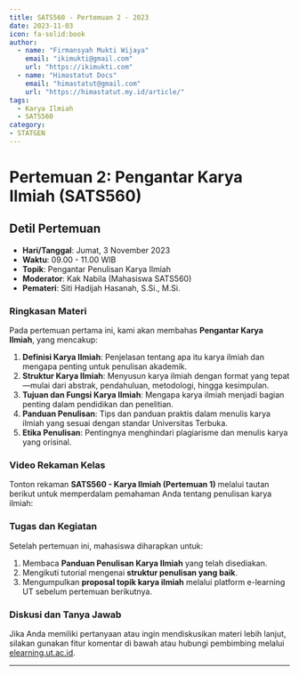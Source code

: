 ```yaml
--- 
title: SATS560 - Pertemuan 2 - 2023
date: 2023-11-03
icon: fa-solid:book
author:
  - name: "Firmansyah Mukti Wijaya"
    email: "ikimukti@gmail.com"
    url: "https://ikimukti.com"
  - name: "Himastatut Docs"
    email: "himastatut@gmail.com"
    url: "https://himastatut.my.id/article/"
tags:
  - Karya Ilmiah
  - SATS560
category:
- STATGEN
--- 
```


# Pertemuan 2: Pengantar Karya Ilmiah (SATS560)

## Detil Pertemuan

- **Hari/Tanggal**: Jumat, 3 November 2023  
- **Waktu**: 09.00 - 11.00 WIB  
- **Topik**: Pengantar Penulisan Karya Ilmiah  
- **Moderator**: Kak Nabila (Mahasiswa SATS560)  
- **Pemateri**: Siti Hadijah Hasanah, S.Si., M.Si.

### Ringkasan Materi

Pada pertemuan pertama ini, kami akan membahas **Pengantar Karya Ilmiah**, yang mencakup:

1. **Definisi Karya Ilmiah**: Penjelasan tentang apa itu karya ilmiah dan mengapa penting untuk penulisan akademik.
2. **Struktur Karya Ilmiah**: Menyusun karya ilmiah dengan format yang tepat—mulai dari abstrak, pendahuluan, metodologi, hingga kesimpulan.
3. **Tujuan dan Fungsi Karya Ilmiah**: Mengapa karya ilmiah menjadi bagian penting dalam pendidikan dan penelitian.
4. **Panduan Penulisan**: Tips dan panduan praktis dalam menulis karya ilmiah yang sesuai dengan standar Universitas Terbuka.
5. **Etika Penulisan**: Pentingnya menghindari plagiarisme dan menulis karya yang orisinal.

### Video Rekaman Kelas

Tonton rekaman **SATS560 - Karya Ilmiah (Pertemuan 1)** melalui tautan berikut untuk memperdalam pemahaman Anda tentang penulisan karya ilmiah:

<VidStack  
  src="https://www.youtube.com/watch?v=fd3z5d_jAKY&t=3524"  
  title="Tuweb 2 Karya Ilmiah SATS560 - 3 November 2023"
/>

### Tugas dan Kegiatan

Setelah pertemuan ini, mahasiswa diharapkan untuk:

1. Membaca **Panduan Penulisan Karya Ilmiah** yang telah disediakan.
2. Mengikuti tutorial mengenai **struktur penulisan yang baik**.
3. Mengumpulkan **proposal topik karya ilmiah** melalui platform e-learning UT sebelum pertemuan berikutnya.

### Diskusi dan Tanya Jawab

Jika Anda memiliki pertanyaan atau ingin mendiskusikan materi lebih lanjut, silakan gunakan fitur komentar di bawah atau hubungi pembimbing melalui [elearning.ut.ac.id](https://elearning.ut.ac.id).

--- 


<GitContributors />
<GitChangelog />